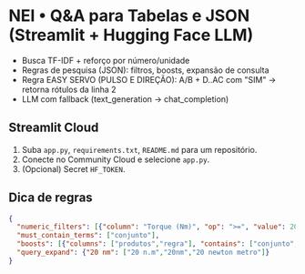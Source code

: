 # NEI • Q&A para Tabelas e JSON (Streamlit + Hugging Face LLM)
- Busca TF-IDF + reforço por número/unidade
- Regras de pesquisa (JSON): filtros, boosts, expansão de consulta
- Regra EASY SERVO (PULSO E DIREÇÃO): A/B + D..AC com "SIM" → retorna rótulos da linha 2
- LLM com fallback (text_generation → chat_completion)

## Streamlit Cloud
1) Suba `app.py`, `requirements.txt`, `README.md` para um repositório.  
2) Conecte no Community Cloud e selecione `app.py`.  
3) (Opcional) Secret `HF_TOKEN`.  

## Dica de regras
```json
{
  "numeric_filters": [{"column": "Torque (Nm)", "op": ">=", "value": 20}],
  "must_contain_terms": ["conjunto"],
  "boosts": [{"columns": ["produtos","regra"], "contains": ["conjunto","kit"], "weight": 0.4}],
  "query_expand": {"20 nm": ["20 n.m","20nm","20 newton metro"]}
}
